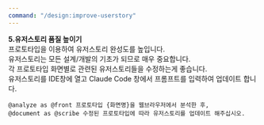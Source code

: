 ```yaml
---
command: "/design:improve-userstory"
---
```


**5.유저스토리 품질 높이기**   
프로토타입을 이용하여 유저스토리 완성도를 높입니다.    
유저스토리는 모든 설계/개발의 기초가 되므로 매우 중요합니다.  
각 프로토타입 화면별로 관련된 유저스토리들을 수정하는게 좋습니다.  
유저스토리를 IDE창에 열고 Claude Code 창에서 프롬프트를 입력하여 업데이트 합니다.   
```
@analyze as @front 프로토타입 {화면명}을 웹브라우저에서 분석한 후,  
@document as @scribe 수정된 프로토타입에 따라 유저스토리를 업데이트 해주십시오.  
```
